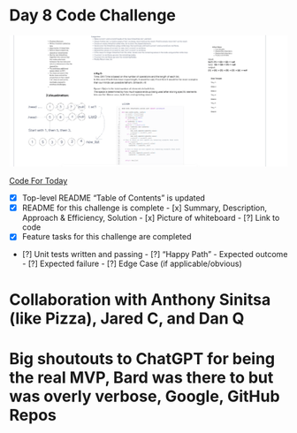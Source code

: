 # Day 8 Code Challenge

![Challenge 8 Whiteboard](./images/Code8.png)

[Code For Today](https://github.com/iAmAndrewCarroll/data-structures-and-algorithms/pull/20)

 - [x] Top-level README “Table of Contents” is updated
 - [x] README for this challenge is complete
       - [x] Summary, Description, Approach & Efficiency, Solution
       - [x] Picture of whiteboard
       - [?] Link to code
 - [x] Feature tasks for this challenge are completed
 - [?] Unit tests written and passing
       - [?] “Happy Path” - Expected outcome
       - [?] Expected failure
       - [?] Edge Case (if applicable/obvious)

# Collaboration with Anthony Sinitsa (like Pizza), Jared C, and Dan Q

# Big shoutouts to ChatGPT for being the real MVP, Bard was there to but was overly verbose, Google, GitHub Repos
